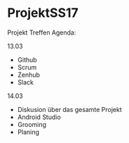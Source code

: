 # ProjektSS17

Projekt Treffen Agenda:

13.03
- Github
- Scrum
- Zenhub
- Slack

14.03
- Diskusion über das gesamte Projekt
- Android Studio
- Grooming
- Planing